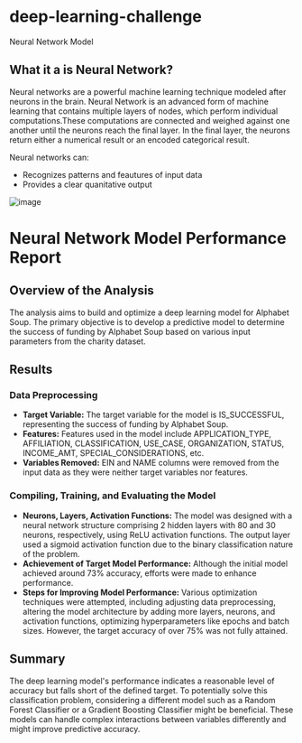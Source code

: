 # deep-learning-challenge
Neural Network Model

## What it a is Neural Network?

Neural networks are a powerful machine learning technique modeled after neurons in the brain.
Neural Network is an advanced form of machine learning that contains multiple layers of nodes, which perform individual computations.These computations are connected and weighed against one another until the neurons reach the final layer. In the final layer, the neurons return either a numerical result or an encoded categorical result.

Neural networks can:
- Recognizes patterns and feautures of input data
- Provides a clear quanitative output

![image](https://github.com/JasmineBamba/deep-learning-challenge/assets/135666038/32d481ac-5deb-4874-92ca-b15a26106235)


# Neural Network Model Performance Report

## Overview of the Analysis
The analysis aims to build and optimize a deep learning model for Alphabet Soup. The primary objective is to develop a predictive model to determine the success of funding by Alphabet Soup based on various input parameters from the charity dataset.

## Results

### Data Preprocessing
- **Target Variable:** The target variable for the model is IS_SUCCESSFUL, representing the success of funding by Alphabet Soup.
- **Features:** Features used in the model include APPLICATION_TYPE, AFFILIATION, CLASSIFICATION, USE_CASE, ORGANIZATION, STATUS, INCOME_AMT, SPECIAL_CONSIDERATIONS, etc.
- **Variables Removed:** EIN and NAME columns were removed from the input data as they were neither target variables nor features.

### Compiling, Training, and Evaluating the Model
- **Neurons, Layers, Activation Functions:** The model was designed with a neural network structure comprising 2 hidden layers with 80 and 30 neurons, respectively, using ReLU activation functions. The output layer used a sigmoid activation function due to the binary classification nature of the problem.
- **Achievement of Target Model Performance:** Although the initial model achieved around 73% accuracy, efforts were made to enhance performance.
- **Steps for Improving Model Performance:** Various optimization techniques were attempted, including adjusting data preprocessing, altering the model architecture by adding more layers, neurons, and activation functions, optimizing hyperparameters like epochs and batch sizes. However, the target accuracy of over 75% was not fully attained.

## Summary
The deep learning model's performance indicates a reasonable level of accuracy but falls short of the defined target. To potentially solve this classification problem, considering a different model such as a Random Forest Classifier or a Gradient Boosting Classifier might be beneficial. These models can handle complex interactions between variables differently and might improve predictive accuracy.
